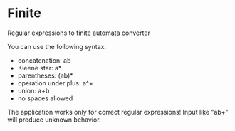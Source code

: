 Finite
======

Regular expressions to finite automata converter

You can use the following syntax:

- concatenation: ab
- Kleene star: a*
- parentheses: (ab)*
- operation under plus: a^+
- union: a+b
- no spaces allowed

The application works only for correct regular expressions! Input like "ab+" will produce unknown behavior.